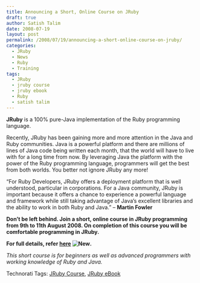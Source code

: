 ```yaml
---
title: Announcing a Short, Online Course on JRuby
draft: true
author: Satish Talim
date: 2008-07-19
layout: post
permalink: /2008/07/19/announcing-a-short-online-course-on-jruby/
categories:
  - JRuby
  - News
  - Ruby
  - Training
tags:
  - JRuby
  - jruby course
  - jruby ebook
  - Ruby
  - satish talim
---
```

<div>
  <p>
    <strong>JRuby</strong> is a 100% pure-Java implementation of the Ruby programming language.
  </p>
  
  <p>
    Recently, JRuby has been gaining more and more attention in the Java and Ruby communities. Java is a powerful platform and there are millions of lines of Java code being written each month, that the world will have to live with for a long time from now. By leveraging Java the platform with the power of the Ruby programming language, programmers will get the best from both worlds. You better not ignore JRuby any more!
  </p>
  
  <p>
    &#8220;For Ruby Developers, JRuby offers a deployment platform that is well understood, particular in corporations. For a Java community, JRuby is important because it offers a chance to experience a powerful language and framework while still taking advantage of Java&#8217;s excellent libraries and the ability to work in both Ruby and Java.&#8221; &#8211; <strong>Martin Fowler</strong>
  </p>
  
  <p>
    <strong>Don&#8217;t be left behind. Join a short, online course in JRuby programming from 9th to 11th August 2008. On completion of this course you will be comfortable programming in JRuby.</strong>
  </p>
  
  <p>
    <strong>For full details, refer <a href="http://rubylearning.com/satishtalim/jruby_course.html">here</a> <img src="http://rubylearning.com/images/nw.gif" alt="New" />.</strong>
  </p>
  
  <p>
    <em>This short course is for beginners as well as advanced programmers with working knowledge of Ruby and Java.</em>
  </p>
</div>

Technorati Tags: <a href="http://technorati.com/tag/JRuby+Course" rel="tag">JRuby Course</a>, <a href="http://technorati.com/tag/JRuby+eBook" rel="tag">JRuby eBook</a>
